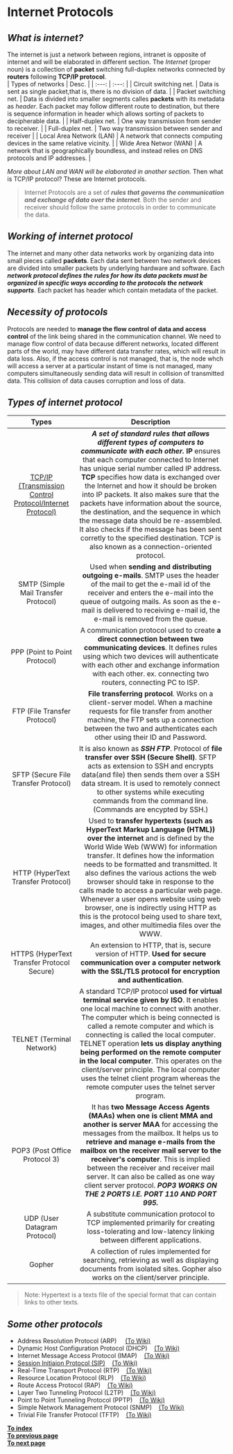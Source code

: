 # **Internet Protocols**
## *What is internet?*
The internet is just a network between regions, intranet is opposite of internet and will be elaborated in different section. The *Internet* (proper noun) is a collection of **packet** switching full-duplex networks connected by **routers** following **TCP/IP protocol**.   
| Types of networks | Desc. |
| :---: | :---: |
| Circuit switching net. | Data is sent as single packet,that is, there is no division of data. |
| Packet switching net. | Data is divided into smaller segments calles **packets** with its metadata as *header*. Each packet may follow different route to destination, but there is sequence information in header which allows sorting of packets to decipherable data. | 
| Half-duplex net. | One way transmission from sender to receiver. |
| Full-duplex net. | Two way transmission between sender and receiver | 
| Local Area Network (LAN) | A network that connects computing devices in the same relative vicinity. | 
| Wide Area Networ (WAN) |  A network that is geographically boundless, and instead relies on DNS protocols and IP addresses. |
  
*More about LAN and WAN will be elaborated in another section.* Then what is TCP/IP protocol? These are Internet protocols.  
  
> Internet Protocols are a set of ***rules that governs the communication and exchange of data over the internet***. Both the sender and receiver should follow the same protocols in order to communicate the data. 
## *Working of internet protocol*  
The internet and many other data networks work by organizing data into small pieces called **packets**. Each data sent between two network devices are divided into smaller packets by underlying hardware and software. Each ***network protocol defines the rules for how its data packets must be organized in specific ways according to the protocols the network supports***. Each packet has header which contain metadata of the packet. 
## *Necessity of protocols*
Protocols are needed to **manage the flow control of data and access control** of the link being shared in the communication channel. We need to manage flow control of data because different networks, located different parts of the world, may have different data transfer rates, which will result in data loss. Also, if the access control is not managed, that is, the node whch will access a server at a particular instant of time is not managed, many computers simultaneously sending data will result in collision of transmitted data. This collision of data causes corruption and loss of data.  
## *Types of internet protocol*
| Types | Description |
| :---: | :---: | 
| [TCP/IP (Transmission Control Protocol/Internet Protocol)](TCP_IP.md) | ***A set of standard rules that allows different types of computers to communicate with each other.*** **IP** ensures that each computer connected to Internet has unique serial number called IP address. **TCP** specifies how data is exchanged over the Internet and how it should be broken into IP packets. It also makes sure that the packets have information about the source, the destination, and the sequence in which the message data should be re-assembled. It also checks if the message has been sent corretly to the specified destination. TCP is also known as a connection-oriented protocol. | 
| SMTP (Simple Mail Transfer Protocol) | Used when **sending and distributing outgoing e-mails**. SMTP uses the header of the mail to get the e-mail id of the receiver and enters the e-mail into the queue of outgoing mails. As soon as the e-mail is delivered to receiving e-mail id, the e-mail is removed from the queue. |
| PPP (Point to Point Protocol) | A communication protocol used to create **a direct connection between two communicating devices**. It defines rules using which two devices will authenticate with each other and exchange information with each other. ex. connecting two routers, connecting PC to ISP. |
| FTP (File Transfer Protocol) | **File transferring protocol**. Works on a client-server model. When a machine requests for file transfer from another machine, the FTP sets up a connection between the two and authenticates each other using their ID and Password. |
| SFTP (Secure File Transfer Protocol) | It is also known as ***SSH FTP***. Protocol of **file transfer over SSH (Secure Shell)**. SFTP acts as extension to SSH and encrypts data(and file) then sends them over a SSH data stream. It is used to remotely connect to other systems while executing commands from the command line. (Commands are encypted by SSH.) |
| HTTP (HyperText Transfer Protocol) | Used to **transfer hypertexts (such as HyperText Markup Language (HTML)) over the internet** and is defined by the World Wide Web (WWW) for information transfer. It defines how the information needs to be formatted and transmitted. It also defines the various actions the web browser should take in response to the calls made to access a particular web page. Whenever a user opens website using web browser, one is indirectly using HTTP as this is the protocol being used to share text, images, and other multimedia files over the WWW. |
| HTTPS (HyperText Transfer Protocol Secure) | An extension to HTTP, that is, secure version of HTTP. **Used for secure communication over a computer network with the SSL/TLS protocol for encryption and authentication**. |
| TELNET (Terminal Network) | A standard TCP/IP protocol **used for virtual terminal service given by ISO**. It enables one local machine to connect with another. The computer which is being connected is called a remote computer and which is connecting is called the local computer. TELNET operation **lets us display anything being performed on the remote computer in the local computer**. This operates on the client/server principle. The local computer uses the telnet client program whereas the remote computer uses the telnet server program. |
| POP3 (Post Office Protocol 3) | It has **two Message Access Agents (MAAs) when one is client MMA and another is server MAA** for accessing the messages from the mailbox. It helps us to **retrieve and manage e-mails from the mailbox on the receiver mail server to the receiver's computer**. This is implied between the receiver and receiver mail server. It can also be called as one way client server protocol. ***POP3 WORKS ON THE 2 PORTS I.E. PORT 110 AND PORT 995.*** |
| UDP (User Datagram Protocol) | A substitute communication protocol to TCP implemented primarily for creating loss-tolerating and low-latency linking between different applications. |
| Gopher | A collection of rules implemented for searching, retrieving as well as displaying documents from isolated sites. Gopher also works on the client/server principle. |
  
> Note: Hypertext is a texts file of the special format that can contain links to other texts.
## *Some other protocols*
- Address Resolution Protocol (ARP)&nbsp;&nbsp;&nbsp;&nbsp;&nbsp;[(To Wiki)](https://en.wikipedia.org/wiki/Address_Resolution_Protocol)
- Dynamic Host Configuration Protocol (DHCP)&nbsp;&nbsp;&nbsp;&nbsp;[(To Wiki)](https://en.wikipedia.org/wiki/Dynamic_Host_Configuration_Protocol)
- Internet Message Access Protocol (IMAP)&nbsp;&nbsp;&nbsp;&nbsp;[(To Wiki)](https://en.wikipedia.org/wiki/Internet_Message_Access_Protocol)
- [Session Initiaion Protocol (SIP)](SIP.md)&nbsp;&nbsp;&nbsp;&nbsp;[(To Wiki)](https://en.wikipedia.org/wiki/Session_Initiation_Protocol)
- Real-Time Transport Protocol (RTP)&nbsp;&nbsp;&nbsp;&nbsp;[(To Wiki)](https://en.wikipedia.org/wiki/Real-time_Transport_Protocol)
- Resource Location Protocol (RLP)&nbsp;&nbsp;&nbsp;&nbsp;[(To Wiki)](https://en.wikipedia.org/wiki/Radio_resource_location_services_protocol)
- Route Access Protocol (RAP)&nbsp;&nbsp;&nbsp;&nbsp;[(To Wiki)](https://en.wikipedia.org/wiki/Routing_protocol)
- Layer Two Tunneling Protocol (L2TP)&nbsp;&nbsp;&nbsp;&nbsp;[(To Wiki)](https://en.wikipedia.org/wiki/Layer_2_Tunneling_Protocol)
- Point to Point Tunneling Protocol (PPTP)&nbsp;&nbsp;&nbsp;&nbsp;[(To Wiki)](https://en.wikipedia.org/wiki/Point-to-Point_Tunneling_Protocol)
- Simple Network Management Protocol (SNMP)&nbsp;&nbsp;&nbsp;&nbsp;[(To Wiki)](https://en.wikipedia.org/wiki/Simple_Network_Management_Protocol)
- Trivial File Transfer Protocol (TFTP)&nbsp;&nbsp;&nbsp;&nbsp;[(To Wiki)](https://en.wikipedia.org/wiki/Trivial_File_Transfer_Protocol)
  
[**To index**](../ComputerNetwork.md)  
[**To previous page**](NetworkModels.md)  
[**To next page**](HTTP_Request.md)  